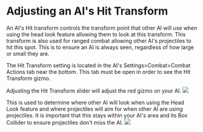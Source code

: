 # Adjusting an AI's Hit Transform
An AI's Hit transform controls the transform point that other AI will use when using the head look feature allowing them to look at this transform. This transform is also used for ranged combat allowing other AI's projectiles to hit this spot. This is to ensure an AI is always seen, regardless of how large or small they are.

The Hit Transform setting is located in the AI's Settings>Combat>Combat Actions tab near the bottom. This tab must be open in order to see the Hit Transform gizmo.

Adjusting the Hit Transform slider will adjust the red gizmo on your AI.
![](https://i.imgur.com/2FgrIdz.gif)

This is used to determine where other AI will look when using the Head Look feature and where projectiles will aim for when other AI are using projectiles. It is important that this stays within your AI's area and its Box Collider to ensure projectiles don't miss the AI.
![](https://i.imgur.com/QKqIcXY.gif)
